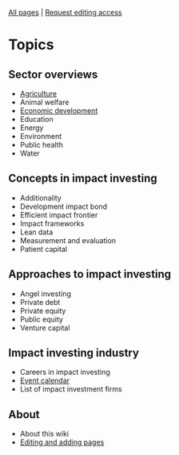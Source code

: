 <!-- TITLE: Welcome to ImpactWiki -->
<!-- SUBTITLE: An open knowledgebase for impact investors, social entrepreneurs and evaluators -->

[All pages](http://impactwiki.org/all) | [Request editing access](http://impactwiki.org/request-edit-access)
# Topics

## Sector overviews
* [Agriculture](/agriculture)
* Animal welfare
* [Economic development](/economic-development)
* Education
* Energy
* Environment
* Public health
* Water
## Concepts in impact investing
* Additionality
* Development impact bond
* Efficient impact frontier
* Impact frameworks
* Lean data
* Measurement and evaluation
* Patient capital
## Approaches to impact investing
* Angel investing
* Private debt
* Private equity
* Public equity
* Venture capital
## Impact investing industry
* Careers in impact investing
* [Event calendar](/event-calendar)
* List of impact investment firms

## About
* About this wiki
* [Editing and adding pages](/editing-formatting)
